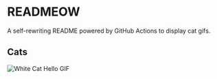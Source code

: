 # READMEOW

A self-rewriting README powered by GitHub Actions to display cat gifs.

## Cats

![White Cat Hello GIF](https://media3.giphy.com/media/v1.Y2lkPTlhY2QwMmRhdHF1MDg5aTQxbHN4OWU2d3lpbGIxcm1mdmlxcDA3Mmk1ajNqMXNsbCZlcD12MV9naWZzX3NlYXJjaCZjdD1n/vFKqnCdLPNOKc/200.gif)
